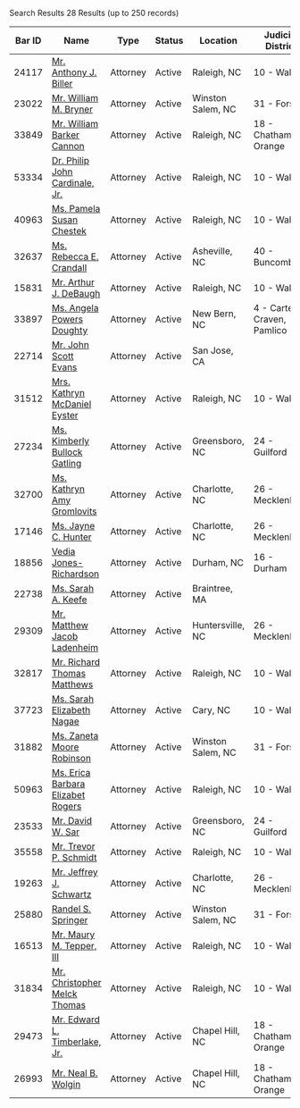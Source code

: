 Search Results 28 Results (up to 250 records)

| Bar ID | Name | Type | Status | Location | Judicial District |
| --- | --- | --- | --- | --- | --- |
| 24117 | [Mr. Anthony J. Biller](https://portal.ncbar.gov/Verification/viewer.aspx?ID=24117) | Attorney | Active | Raleigh, NC | 10 - Wake |
| 23022 | [Mr. William M. Bryner](https://portal.ncbar.gov/Verification/viewer.aspx?ID=23022) | Attorney | Active | Winston Salem, NC | 31 - Forsyth |
| 33849 | [Mr. William Barker Cannon](https://portal.ncbar.gov/Verification/viewer.aspx?ID=33849) | Attorney | Active | Raleigh, NC | 18 - Chatham, Orange |
| 53334 | [Dr. Philip John Cardinale, Jr.](https://portal.ncbar.gov/Verification/viewer.aspx?ID=647107) | Attorney | Active | Raleigh, NC | 10 - Wake |
| 40963 | [Ms. Pamela Susan Chestek](https://portal.ncbar.gov/Verification/viewer.aspx?ID=40963) | Attorney | Active | Raleigh, NC | 10 - Wake |
| 32637 | [Ms. Rebecca E. Crandall](https://portal.ncbar.gov/Verification/viewer.aspx?ID=32637) | Attorney | Active | Asheville, NC | 40 - Buncombe |
| 15831 | [Mr. Arthur J. DeBaugh](https://portal.ncbar.gov/Verification/viewer.aspx?ID=15831) | Attorney | Active | Raleigh, NC | 10 - Wake |
| 33897 | [Ms. Angela Powers Doughty](https://portal.ncbar.gov/Verification/viewer.aspx?ID=33897) | Attorney | Active | New Bern, NC | 4 - Carteret, Craven, Pamlico |
| 22714 | [Mr. John Scott Evans](https://portal.ncbar.gov/Verification/viewer.aspx?ID=22714) | Attorney | Active | San Jose, CA |  |
| 31512 | [Mrs. Kathryn McDaniel Eyster](https://portal.ncbar.gov/Verification/viewer.aspx?ID=31512) | Attorney | Active | Raleigh, NC | 10 - Wake |
| 27234 | [Ms. Kimberly Bullock Gatling](https://portal.ncbar.gov/Verification/viewer.aspx?ID=27234) | Attorney | Active | Greensboro, NC | 24 - Guilford |
| 32700 | [Ms. Kathryn Amy Gromlovits](https://portal.ncbar.gov/Verification/viewer.aspx?ID=32700) | Attorney | Active | Charlotte, NC | 26 - Mecklenburg |
| 17146 | [Ms. Jayne C. Hunter](https://portal.ncbar.gov/Verification/viewer.aspx?ID=17146) | Attorney | Active | Charlotte, NC | 26 - Mecklenburg |
| 18856 | [Vedia Jones-Richardson](https://portal.ncbar.gov/Verification/viewer.aspx?ID=18856) | Attorney | Active | Durham, NC | 16 - Durham |
| 22738 | [Ms. Sarah A. Keefe](https://portal.ncbar.gov/Verification/viewer.aspx?ID=22738) | Attorney | Active | Braintree, MA |  |
| 29309 | [Mr. Matthew Jacob Ladenheim](https://portal.ncbar.gov/Verification/viewer.aspx?ID=29309) | Attorney | Active | Huntersville, NC | 26 - Mecklenburg |
| 32817 | [Mr. Richard Thomas Matthews](https://portal.ncbar.gov/Verification/viewer.aspx?ID=32817) | Attorney | Active | Raleigh, NC | 10 - Wake |
| 37723 | [Ms. Sarah Elizabeth Nagae](https://portal.ncbar.gov/Verification/viewer.aspx?ID=37723) | Attorney | Active | Cary, NC | 10 - Wake |
| 31882 | [Ms. Zaneta Moore Robinson](https://portal.ncbar.gov/Verification/viewer.aspx?ID=31882) | Attorney | Active | Winston Salem, NC | 31 - Forsyth |
| 50963 | [Ms. Erica Barbara Elizabet Rogers](https://portal.ncbar.gov/Verification/viewer.aspx?ID=50963) | Attorney | Active | Raleigh, NC | 10 - Wake |
| 23533 | [Mr. David W. Sar](https://portal.ncbar.gov/Verification/viewer.aspx?ID=23533) | Attorney | Active | Greensboro, NC | 24 - Guilford |
| 35558 | [Mr. Trevor P. Schmidt](https://portal.ncbar.gov/Verification/viewer.aspx?ID=35558) | Attorney | Active | Raleigh, NC | 10 - Wake |
| 19263 | [Mr. Jeffrey J. Schwartz](https://portal.ncbar.gov/Verification/viewer.aspx?ID=19263) | Attorney | Active | Charlotte, NC | 26 - Mecklenburg |
| 25880 | [Randel S. Springer](https://portal.ncbar.gov/Verification/viewer.aspx?ID=25880) | Attorney | Active | Winston Salem, NC | 31 - Forsyth |
| 16513 | [Mr. Maury M. Tepper, III](https://portal.ncbar.gov/Verification/viewer.aspx?ID=16513) | Attorney | Active | Raleigh, NC | 10 - Wake |
| 31834 | [Mr. Christopher Melck Thomas](https://portal.ncbar.gov/Verification/viewer.aspx?ID=31834) | Attorney | Active | Raleigh, NC | 10 - Wake |
| 29473 | [Mr. Edward L. Timberlake, Jr.](https://portal.ncbar.gov/Verification/viewer.aspx?ID=29473) | Attorney | Active | Chapel Hill, NC | 18 - Chatham, Orange |
| 26993 | [Mr. Neal B. Wolgin](https://portal.ncbar.gov/Verification/viewer.aspx?ID=26993) | Attorney | Active | Chapel Hill, NC | 18 - Chatham, Orange |